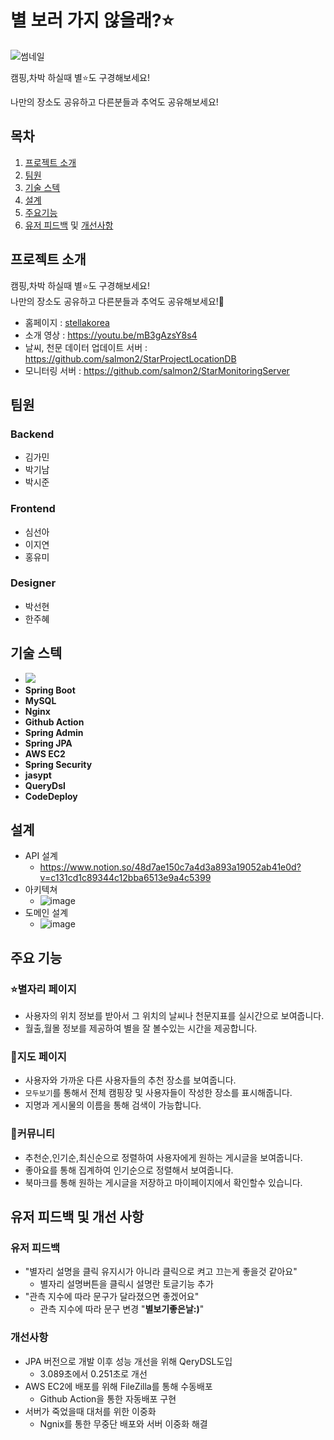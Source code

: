 # 별 보러 가지 않을래?⭐️
![썸네일](https://user-images.githubusercontent.com/23234577/144531606-3f50649e-982d-4a33-88b4-51558b4f4273.png)

캠핑,차박 하실때 별⭐️도 구경해보세요! 

나만의 장소도 공유하고 다른분들과 추억도 공유해보세요!

## 목차
1. [프로젝트 소개](##프로젝트-소개)
2. [팀원](##팀원)
3. [기술 스텍](##기술-스택)
4. [설계](##설계)
5. [주요기능](##주요기능)
6. [유저 피드백](###유저-피드백) 및 [개선사항](###개선사항)

## 프로젝트 소개
캠핑,차박 하실때 별⭐️도 구경해보세요!</br> 나만의 장소도 공유하고 다른분들과 추억도 공유해보세요!👫

- 홈페이지 : [stellakorea](https://stellakorea.co.kr/ "별 보러 가지 않을래?") </br>
- 소개 영상 : https://youtu.be/mB3gAzsY8s4
- 날씨, 천문 데이터 업데이트 서버 : https://github.com/salmon2/StarProjectLocationDB
- 모니터링 서버 : https://github.com/salmon2/StarMonitoringServer

## 팀원
### **Backend**
- 김가민
- 박기남
- 박시준
### **Frontend**
- 심선아
- 이지연
- 홍유미
### **Designer**
- 박선현
- 한주혜

## 기술 스텍
- <img src="https://img.shields.io/badge/JAVA-007396?style=for-the-badge&logo=java&logoColor=white">
- **Spring Boot**
- **MySQL**
- **Nginx**
- **Github Action**
- **Spring Admin**
- **Spring JPA**
- **AWS EC2**
- **Spring Security**
- **jasypt**
- **QueryDsl**
- **CodeDeploy**

## 설계
- API 설계
  - https://www.notion.so/48d7ae150c7a4d3a893a19052ab41e0d?v=c131cd1c89344c12bba6513e9a4c5399
- 아키텍쳐
  - ![image](https://user-images.githubusercontent.com/23234577/144532220-b4807cc3-9f86-47c3-9791-f86bd36030f0.png)
- 도메인 설계
  - ![image](https://user-images.githubusercontent.com/23234577/144532891-39a637f7-86bd-42c2-b11c-1d1e2cb7dfc8.png)


## 주요 기능
### ⭐️별자리 페이지
- 사용자의 위치 정보를 받아서 그 위치의 날씨나 천문지표를 실시간으로 보여줍니다.
- 월출,월몰 정보를 제공하여 별을 잘 볼수있는 시간을 제공합니다.
### 📌지도 페이지
- 사용자와 가까운 다른 사용자들의 추천 장소를 보여줍니다.
- `모두보기`를 통해서 전체 캠핑장 및 사용자들이 작성한 장소를 표시해줍니다.
- 지명과 게시물의 이름을 통해 검색이 가능합니다.
### 🎯커뮤니티
- 추천순,인기순,최신순으로 정렬하여 사용자에게 원하는 게시글을 보여줍니다.
- 좋아요를 통해 집계하여 인기순으로 정렬해서 보여줍니다.
- 북마크를 통해 원하는 게시글을 저장하고 마이페이지에서 확인할수 있습니다.

## 유저 피드백 및 개선 사항
### 유저 피드백
+ "별자리 설명을 클릭 유지시가 아니라 클릭으로 켜고 끄는게 좋을것 같아요"
	- 별자리 설명버튼을 클릭시 설명란 토글기능 추가
+ "관측 지수에 따라 문구가 달라졌으면 좋겠어요"
	- 관측 지수에 따라 문구 변경 "**별보기좋은날:)**"
### 개선사항
+ JPA 버전으로 개발 이후 성능 개선을 위해 QeryDSL도입
	- 3.089초에서 0.251초로 개선
+ AWS EC2에 배포를 위해 FileZilla를 통해 수동배포
	- Github Action을 통한 자동배포 구현
+ 서버가 죽었을때 대처를 위한 이중화
	- Ngnix를 통한 무중단 배포와 서버 이중화 해결
